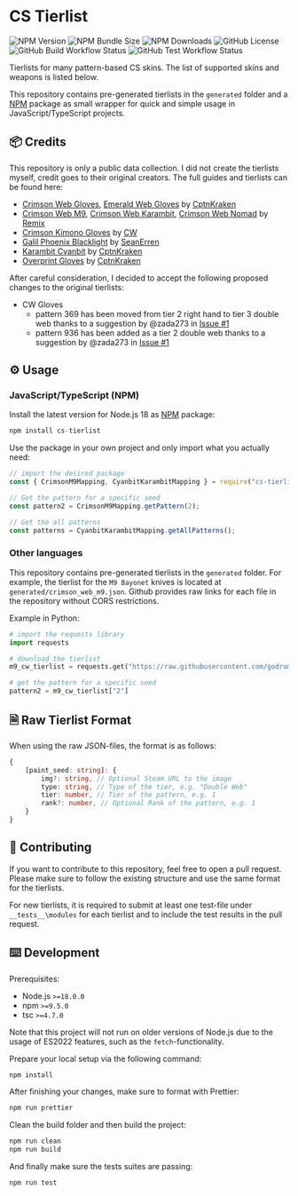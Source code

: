 # CS Tierlist

![NPM Version](https://img.shields.io/npm/v/cs-tierlist)
![NPM Bundle Size](https://img.shields.io/bundlephobia/min/cs-tierlist?label=size)
![NPM Downloads](https://img.shields.io/npm/dm/cs-tierlist)
![GitHub License](https://img.shields.io/github/license/chescos/csgo-fade-percentage-calculator)
![GitHub Build Workflow Status](https://img.shields.io/github/actions/workflow/status/godrums/cs-tierlist/node-test.yml)
![GitHub Test Workflow Status](https://img.shields.io/github/actions/workflow/status/godrums/cs-tierlist/node-test.yml?label=tests)


Tierlists for many pattern-based CS skins. The list of supported skins and weapons is listed below.

This repository contains pre-generated tierlists in the `generated` folder and a [NPM](https://www.npmjs.com/package/cs-tierlist) package as small wrapper for quick and simple usage in JavaScript/TypeScript projects.

## 📦 Credits

This repository is only a public data collection.
I did not create the tierlists myself, credit goes to their original creators.
The full guides and tierlists can be found here:

-   [Crimson Web Gloves](https://steamcommunity.com/sharedfiles/filedetails/?id=2818147579), [Emerald Web Gloves](https://steamcommunity.com/sharedfiles/filedetails/?id=2817501759) by [CptnKraken](https://steamcommunity.com/id/CPTNKRAKEN)
-   [Crimson Web M9](https://steamcommunity.com/sharedfiles/filedetails/?id=2973876979), [Crimson Web Karambit](https://steamcommunity.com/sharedfiles/filedetails/?id=2980565820), [Crimson Web Nomad](https://steamcommunity.com/sharedfiles/filedetails/?id=2976420129) by [Remix](https://steamcommunity.com/id/ogremix)
-   [Crimson Kimono Gloves](https://steamcommunity.com/sharedfiles/filedetails/?id=2881155935) by [CW](https://steamcommunity.com/id/CWCrimson)
-   [Galil Phoenix Blacklight](https://steamcommunity.com/sharedfiles/filedetails/?id=2352059734) by [SeanErren](https://steamcommunity.com/id/SeanErren)
-   [Karambit Cyanbit](https://steamcommunity.com/sharedfiles/filedetails/?id=2598147723) by [CptnKraken](https://steamcommunity.com/id/CPTNKRAKEN)
-   [Overprint Gloves](https://steamcommunity.com/sharedfiles/filedetails/?id=2772035880) by [CptnKraken](https://steamcommunity.com/id/CPTNKRAKEN)

After careful consideration, I decided to accept the following proposed changes to the original tierlists:
- CW Gloves 
    - pattern 369 has been moved from tier 2 right hand to tier 3 double web thanks to a suggestion by @zada273 in [Issue #1](https://github.com/GODrums/cs-tierlist/issues/1)
    - pattern 936 has been added as a tier 2 double web thanks to a suggestion by @zada273 in [Issue #1](https://github.com/GODrums/cs-tierlist/issues/1)

## ⚙️ Usage

### JavaScript/TypeScript (NPM)

Install the latest version for Node.js 18 as [NPM](https://www.npmjs.com/package/cs-tierlist) package:
```js
npm install cs-tierlist
```

Use the package in your own project and only import what you actually need:
```js
// import the desired package
const { CrimsonM9Mapping, CyanbitKarambitMapping } = require("cs-tierlist");

// Get the pattern for a specific seed
const pattern2 = CrimsonM9Mapping.getPattern(2);

// Get the all patterns
const patterns = CyanbitKarambitMapping.getAllPatterns();
```

### Other languages

This repository contains pre-generated tierlists in the `generated` folder.
For example, the tierlist for the `M9 Bayonet` knives is located at `generated/crimson_web_m9.json`. Github provides raw links for each file in the repository without CORS restrictions.

Example in Python:
```python
# import the requests library
import requests

# download the tierlist
m9_cw_tierlist = requests.get("https://raw.githubusercontent.com/godrums/cs-tierlist/main/generated/crimson_web_m9.json").json()

# get the pattern for a specific seed
pattern2 = m9_cw_tierlist["2"]
```

## 🗎 Raw Tierlist Format

When using the raw JSON-files, the format is as follows:

```typescript
{
    [paint_seed: string]: {
        img?: string, // Optional Steam URL to the image
        type: string, // Type of the tier, e.g. "Double Web"
        tier: number, // Tier of the pattern, e.g. 1
        rank?: number, // Optional Rank of the pattern, e.g. 1
    }
}
```

## 📝 Contributing

If you want to contribute to this repository, feel free to open a pull request. 
Please make sure to follow the existing structure and use the same format for the tierlists.

For new tierlists, it is required to submit at least one test-file under `__tests__\modules` for each tierlist and to include the test results in the pull request.

## ⌨️ Development


Prerequisites:

-   Node.js `>=18.0.0`
-   npm `>=9.5.0`
-   tsc `>=4.7.0`

Note that this project will not run on older versions of Node.js due to the usage of ES2022 features, such as the `fetch`-functionality.

Prepare your local setup via the following command:

```bash
npm install
```

After finishing your changes, make sure to format with Prettier:

```bash
npm run prettier
```

Clean the build folder and then build the project:

```bash
npm run clean
npm run build
```

And finally make sure the tests suites are passing:

```bash
npm run test
```